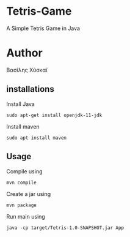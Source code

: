 # Tetris-Game
A Simple Tetris Game in Java

# Author

Βασίλης Χύσκαϊ

## installations

Install Java

```
sudo apt-get install openjdk-11-jdk
```

Install maven

```
sudo apt install maven
```

## Usage

Compile using 

```
mvn compile
```

Create a jar using 

```
mvn package
```

Run main using 

```
java -cp target/Tetris-1.0-SNAPSHOT.jar App
```

